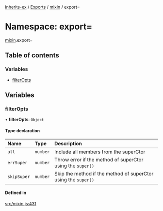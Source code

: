 [inherits-ex](../README.md) / [Exports](../modules.md) / [mixin](mixin.md) / export=

# Namespace: export=

[mixin](mixin.md).export=

## Table of contents

### Variables

- [filterOpts](mixin.export_.md#filteropts)

## Variables

### filterOpts

• **filterOpts**: `Object`

#### Type declaration

| Name | Type | Description |
| :------ | :------ | :------ |
| `all` | `number` | Include all members from the superCtor |
| `errSuper` | `number` | Throw error if the method of superCtor using the `super()` |
| `skipSuper` | `number` | Skip the method if the method of superCtor using the `super()` |

#### Defined in

[src/mixin.js:431](https://github.com/snowyu/inherits-ex.js/blob/3460e26/src/mixin.js#L431)
